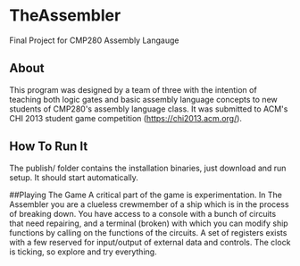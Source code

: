# TheAssembler
Final Project for CMP280 Assembly Langauge

## About
This program was designed by a team of three with the intention of teaching both logic gates and basic assembly language concepts
to new students of CMP280's assembly language class.  It was submitted to ACM's CHI 2013 student game competition (https://chi2013.acm.org/).

## How To Run It
The publish/ folder contains the installation binaries, just download and run setup.  It should start automatically.

##Playing The Game
A critical part of the game is experimentation.  In The Assembler you are a clueless crewmember of a ship which is in the process of breaking down.  You have access to a console with a bunch of circuits that need repairing, and a terminal (broken) with which you can modify ship functions by calling on the functions of the circuits.  A set of registers exists with a few reserved for input/output of external data and controls.  The clock is ticking, so explore and try everything.
